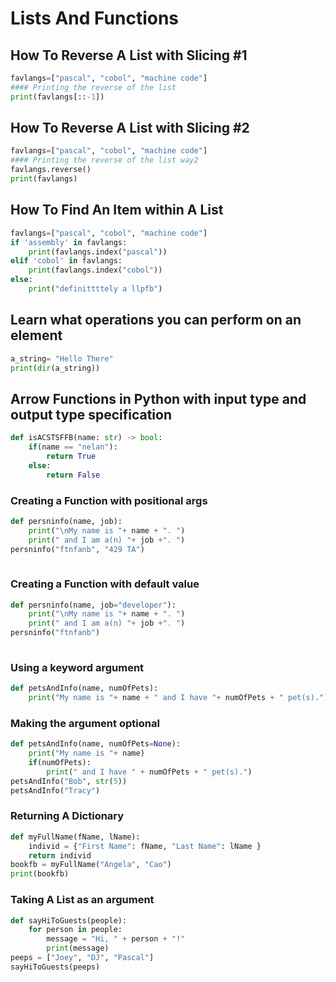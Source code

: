 # Lists And Functions

## How To Reverse A List with Slicing #1
```python
favlangs=["pascal", "cobol", "machine code"]
#### Printing the reverse of the list
print(favlangs[::-1])
```

## How To Reverse A List with Slicing #2
```python
favlangs=["pascal", "cobol", "machine code"]
#### Printing the reverse of the list way2
favlangs.reverse()
print(favlangs)
```


## How To Find An Item within A List
```python
favlangs=["pascal", "cobol", "machine code"]
if 'assembly' in favlangs:
	print(favlangs.index("pascal"))
elif 'cobol' in favlangs:
    print(favlangs.index("cobol"))
else:
    print("definittttely a llpfb")
```

## Learn what operations you can perform on an element
```python
a_string= "Hello There"
print(dir(a_string))
```


## Arrow Functions in Python with input type and output type specification
```python
def isACSTSFFB(name: str) -> bool:
    if(name == "nelan"):
        return True
    else:
        return False
```

### Creating a Function with positional args

```python
def persninfo(name, job):
    print("\nMy name is "+ name + ". ")
    print(" and I am a(n) "+ job +". ")
persninfo("ftnfanb", "429 TA")
    
```


### Creating a Function with default value

```python
def persninfo(name, job="developer"):
    print("\nMy name is "+ name + ". ")
    print(" and I am a(n) "+ job +". ")
persninfo("ftnfanb")
    
```


### Using a keyword argument

```python
def petsAndInfo(name, numOfPets):
    print("My name is "+ name + " and I have "+ numOfPets + " pet(s).")
```
### Making the argument optional 

```python
def petsAndInfo(name, numOfPets=None):
    print("My name is "+ name)
    if(numOfPets):
        print(" and I have " + numOfPets + " pet(s).")
petsAndInfo("Bob", str(5))
petsAndInfo("Tracy")
```

### Returning A Dictionary

```python
def myFullName(fName, lName):
    individ = {"First Name": fName, "Last Name": lName }
    return individ
bookfb = myFullName("Angela", "Cao")
print(bookfb)
```

### Taking A List as an argument

```python
def sayHiToGuests(people): 
    for person in people: 
        message = "Hi, " + person + "!"
        print(message)
peeps = ["Joey", "DJ", "Pascal"]
sayHiToGuests(peeps) 
```

